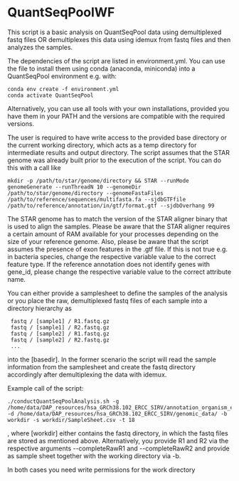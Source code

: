 # QuantSeqPoolWF

This script is a basic analysis on QuantSeqPool data using demultiplexed fastq files OR demultiplexes this data using idemux from fastq files and then analyzes the samples.

The dependencies of the script are listed in environment.yml. You can use the file to install them using conda (anaconda, miniconda) into a QuantSeqPool environment e.g. with: 
```
conda env create -f environment.yml
conda activate QuantSeqPool
```
Alternatively, you can use all tools with your own installations, provided you have them in your PATH and the versions are compatible with the required versions. 

The user is required to have write access to the provided base directory or the current working directory, which acts as a temp directory for intermediate results and output directory.
The script assumes that the STAR genome was already built prior to the execution of the script. You can do this with a call like 
```
mkdir -p /path/to/star/genome/directory && STAR --runMode genomeGenerate --runThreadN 10 --genomeDir /path/to/star/genome/directory --genomeFastaFiles /path/to/reference/sequences/multifasta.fa --sjdbGTFfile /path/to/reference/annotation/in/gtf/format.gtf --sjdbOverhang 99
```
The STAR genome has to match the version of the STAR aligner binary that is used to align the samples. Please be aware that the STAR aligner requires a certain amount of RAM available for your processes depending on the size of your reference genome.
Also, please be aware that the script assumes the presence of exon features in the .gtf file. If this is not true e.g. in bacteria species, change the respective variable value to the correct feature type. If the reference annotation does not identify genes with gene_id, please change the respective variable value to the correct attribute name.

You can either provide a samplesheet to define the samples of the analysis or you place the raw, demultiplexed fastq files of each sample into a directory hierarchy as
```
 fastq / [sample1] / R1.fastq.gz
 fastq / [sample1] / R2.fastq.gz
 fastq / [sample2] / R1.fastq.gz
 fastq / [sample2] / R2.fastq.gz
 ...
```
into the [basedir]. In the former scenario the script will read the sample information from the samplesheet and create the fastq directory accordingly after demultiplexing the data with idemux.

Example call of the script:
```
./conductQuantSeqPoolAnalysis.sh -g /home/data/DAP_resources/hsa_GRCh38.102_ERCC_SIRV/annotation_organism_ercc_sirv_biotyped.gtf -d /home/data/DAP_resources/hsa_GRCh38.102_ERCC_SIRV/genomic_data/ -b workdir -s workdir/SampleSheet.csv -t 18
```
, where [workdir] either contains the fastq directory, in which the fastq files are stored as mentioned above.
Alternatively, you provide R1 and R2 via the respective arguments --completeRawR1 and --completeRawR2 and provide as sample sheet together with the working directory via -b. 

In both cases you need write permissions for the work directory

